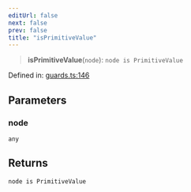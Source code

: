 ```yaml
---
editUrl: false
next: false
prev: false
title: "isPrimitiveValue"
---
```


> **isPrimitiveValue**(`node`): `node is PrimitiveValue`

Defined in: [guards.ts:146](https://github.com/rcs-agents/rcs-lang/blob/d67a89cedb553bfd3c4dced3f75360ae0dfac4db/packages/ast/src/guards.ts#L146)

## Parameters

### node

`any`

## Returns

`node is PrimitiveValue`

